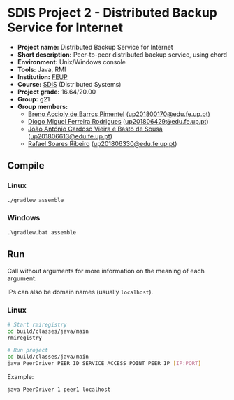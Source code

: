 # SDIS Project 2 - Distributed Backup Service for Internet

- **Project name:** Distributed Backup Service for Internet
- **Short description:** Peer-to-peer distributed backup service, using chord
- **Environment:** Unix/Windows console
- **Tools:** Java, RMI
- **Institution:** [FEUP](https://sigarra.up.pt/feup/en/web_page.Inicial)
- **Course:** [SDIS](https://sigarra.up.pt/feup/en/UCURR_GERAL.FICHA_UC_VIEW?pv_ocorrencia_id=459489) (Distributed Systems)
- **Project grade:** 16.64/20.00
- **Group:** g21
- **Group members:**
    - [Breno Accioly de Barros Pimentel](https://github.com/BrenoAccioly) (up201800170@edu.fe.up.pt)
    - [Diogo Miguel Ferreira Rodrigues](https://github.com/dmfrodrigues) (up201806429@edu.fe.up.pt)
    - [João António Cardoso Vieira e Basto de Sousa](https://github.com/JoaoASousa) (up201806613@edu.fe.up.pt)
    - [Rafael Soares Ribeiro](https://github.com/up201806330) (up201806330@edu.fe.up.pt)

## Compile

### Linux

```sh
./gradlew assemble
```

### Windows

```cmd
.\gradlew.bat assemble
```

## Run

Call without arguments for more information on the meaning of each argument.

IPs can also be domain names (usually `localhost`).

### Linux

```sh
# Start rmiregistry
cd build/classes/java/main
rmiregistry

# Run project
cd build/classes/java/main
java PeerDriver PEER_ID SERVICE_ACCESS_POINT PEER_IP [IP:PORT]
```

Example:

```sh
java PeerDriver 1 peer1 localhost
```
